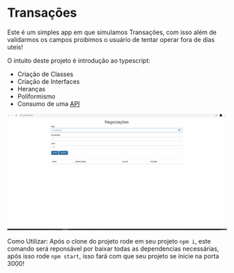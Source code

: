 <h1>Transações</h1>
<p>Este é um simples app em que simulamos Transações, com isso além de validarmos os campos proibimos o usuário de tentar operar fora de dias uteis!</p>
<p>O intuito deste projeto é introdução ao typescript:
    <ul>
        <li>Criação de Classes</li>
        <li>Criação de Interfaces</li>
        <li>Heranças</li>
        <li>Poliformismo</li>
        <li>Consumo de uma <a href="https://github.com/RicardinhoFilho/TransacoesAPI"> API</a></li>
    </ul>

    
</p>

<img src="./readmeGifs/Exemplificação.gif" alt="Exemplificação do projeto" style="width:600px; margin:auto">

<p>
    Como Utilizar: Após o clone do projeto rode em seu projeto <code>npm i</code>, este comando será reponsável por baixar todas as dependencias necessárias, após isso rode <code>npm start</code>, isso fará com que seu projeto se inicie na porta 3000!
</p>